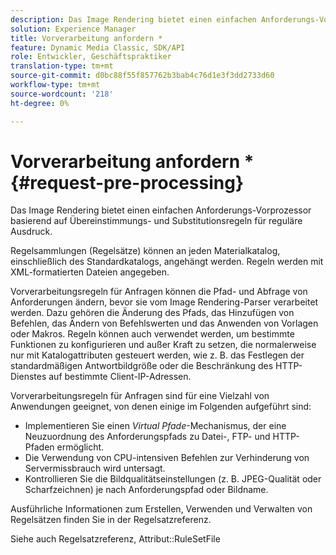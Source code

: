 ```yaml
---
description: Das Image Rendering bietet einen einfachen Anforderungs-Vorprozessor basierend auf Übereinstimmungs- und Substitutionsregeln für reguläre Ausdruck.
solution: Experience Manager
title: Vorverarbeitung anfordern *
feature: Dynamic Media Classic, SDK/API
role: Entwickler, Geschäftspraktiker
translation-type: tm+mt
source-git-commit: d0bc88f55f857762b3bab4c76d1e3f3dd2733d60
workflow-type: tm+mt
source-wordcount: '218'
ht-degree: 0%

---
```



# Vorverarbeitung anfordern *{#request-pre-processing}

Das Image Rendering bietet einen einfachen Anforderungs-Vorprozessor basierend auf Übereinstimmungs- und Substitutionsregeln für reguläre Ausdruck.

Regelsammlungen (Regelsätze) können an jeden Materialkatalog, einschließlich des Standardkatalogs, angehängt werden. Regeln werden mit XML-formatierten Dateien angegeben.

Vorverarbeitungsregeln für Anfragen können die Pfad- und Abfrage von Anforderungen ändern, bevor sie vom Image Rendering-Parser verarbeitet werden. Dazu gehören die Änderung des Pfads, das Hinzufügen von Befehlen, das Ändern von Befehlswerten und das Anwenden von Vorlagen oder Makros. Regeln können auch verwendet werden, um bestimmte Funktionen zu konfigurieren und außer Kraft zu setzen, die normalerweise nur mit Katalogattributen gesteuert werden, wie z. B. das Festlegen der standardmäßigen Antwortbildgröße oder die Beschränkung des HTTP-Dienstes auf bestimmte Client-IP-Adressen.

Vorverarbeitungsregeln für Anfragen sind für eine Vielzahl von Anwendungen geeignet, von denen einige im Folgenden aufgeführt sind:

* Implementieren Sie einen *Virtual Pfade*-Mechanismus, der eine Neuzuordnung des Anforderungspfads zu Datei-, FTP- und HTTP-Pfaden ermöglicht.
* Die Verwendung von CPU-intensiven Befehlen zur Verhinderung von Servermissbrauch wird untersagt.
* Kontrollieren Sie die Bildqualitätseinstellungen (z. B. JPEG-Qualität oder Scharfzeichnen) je nach Anforderungspfad oder Bildname.

Ausführliche Informationen zum Erstellen, Verwenden und Verwalten von Regelsätzen finden Sie in der Regelsatzreferenz.

Siehe auch Regelsatzreferenz, Attribut::RuleSetFile
